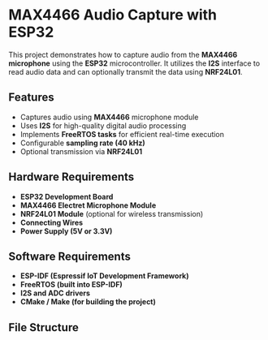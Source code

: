 # MAX4466 Audio Capture with ESP32

This project demonstrates how to capture audio from the **MAX4466 microphone** using the **ESP32** microcontroller. It utilizes the **I2S** interface to read audio data and can optionally transmit the data using **NRF24L01**.

## Features
- Captures audio using **MAX4466** microphone module
- Uses **I2S** for high-quality digital audio processing
- Implements **FreeRTOS tasks** for efficient real-time execution
- Configurable **sampling rate (40 kHz)**
- Optional transmission via **NRF24L01**

## Hardware Requirements
- **ESP32 Development Board**
- **MAX4466 Electret Microphone Module**
- **NRF24L01 Module** (optional for wireless transmission)
- **Connecting Wires**
- **Power Supply (5V or 3.3V)**

## Software Requirements
- **ESP-IDF (Espressif IoT Development Framework)**
- **FreeRTOS (built into ESP-IDF)**
- **I2S and ADC drivers**
- **CMake / Make (for building the project)**

## File Structure
